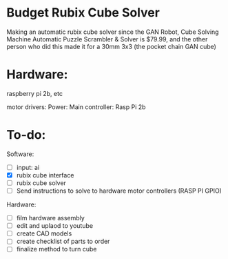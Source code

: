 # Budget Rubix Cube Solver
Making an automatic rubix cube solver since the GAN Robot, Cube Solving Machine Automatic Puzzle Scrambler &amp; Solver is $79.99, and the other person who did this made it for a 30mm 3x3 (the pocket chain GAN cube)

# Hardware:
raspberry pi 2b, etc


motor drivers: 
Power: 
Main controller: Rasp Pi 2b

# To-do:
Software: 
- [ ] input: ai
- [x] rubix cube interface
- [ ] rubix cube solver
- [ ] Send instructions to solve to hardware motor controllers (RASP PI GPIO)

Hardware:
- [ ] film hardware assembly
- [ ] edit and uplaod to youtube
- [ ] create CAD models
- [ ] create checklist of parts to order
- [ ] finalize method to turn cube
